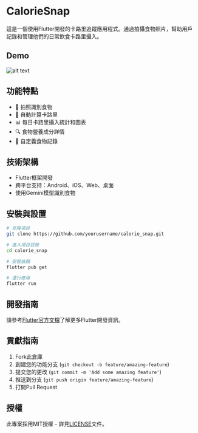 # CalorieSnap

這是一個使用Flutter開發的卡路里追蹤應用程式。通過拍攝食物照片，幫助用戶記錄和管理他們的日常飲食卡路里攝入。

## Demo
![alt text](assets/video/demo.gif)

## 功能特點

- 📸 拍照識別食物
- 🔢 自動計算卡路里
- 📊 每日卡路里攝入統計和圖表
- 🔍 食物營養成分詳情
- 📝 自定義食物記錄

## 技術架構

- Flutter框架開發
- 跨平台支持：Android、iOS、Web、桌面
- 使用Gemini模型識別食物

## 安裝與設置

```bash
# 克隆項目
git clone https://github.com/yourusername/calorie_snap.git

# 進入項目目錄
cd calorie_snap

# 安裝依賴
flutter pub get

# 運行應用
flutter run
```

## 開發指南

請參考[Flutter官方文檔](https://docs.flutter.dev/)了解更多Flutter開發資訊。

## 貢獻指南

1. Fork此倉庫
2. 創建您的功能分支 (`git checkout -b feature/amazing-feature`)
3. 提交您的更改 (`git commit -m 'Add some amazing feature'`)
4. 推送到分支 (`git push origin feature/amazing-feature`)
5. 打開Pull Request

## 授權

此專案採用MIT授權 - 詳見[LICENSE](LICENSE)文件。
